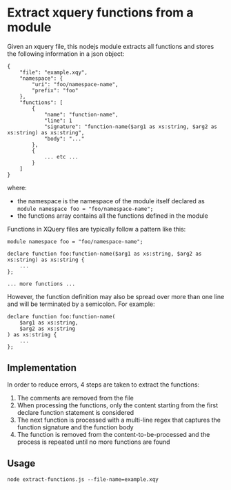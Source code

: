 # Extract xquery functions from a module

Given an xquery file, this nodejs module extracts all functions and stores the following information in a json object:

    {
        "file": "example.xqy",
        "namespace": {
            "uri": "foo/namespace-name",
            "prefix": "foo"
        },
        "functions": [
            {
                "name": "function-name",
                "line": 1
                "signature": "function-name($arg1 as xs:string, $arg2 as xs:string) as xs:string",
                "body": "..." 
            },
            {
                ... etc ...
            }
        ]
    }

where: 

- the namespace is the namespace of the module itself declared as `module namespace foo = "foo/namespace-name";`
- the functions array contains all the functions defined in the module

Functions in XQuery files are typically follow a pattern like this:
    
    module namespace foo = "foo/namespace-name";

    declare function foo:function-name($arg1 as xs:string, $arg2 as xs:string) as xs:string {
        ...
    };

    ... more functions ...

However, the function definition may also be spread over more than one line and will be terminated by a semicolon. For example:

    declare function foo:function-name(
        $arg1 as xs:string, 
        $arg2 as xs:string
    ) as xs:string {
        ...
    };

## Implementation

In order to reduce errors, 4 steps are taken to extract the functions:
1. The comments are removed from the file
2. When processing the functions, only the content starting from the first declare function statement is considered
3. The next function is processed with a multi-line regex that captures the function signature and the function body
4. The function is removed from the content-to-be-processed and the process is repeated until no more functions are found

## Usage

    node extract-functions.js --file-name=example.xqy